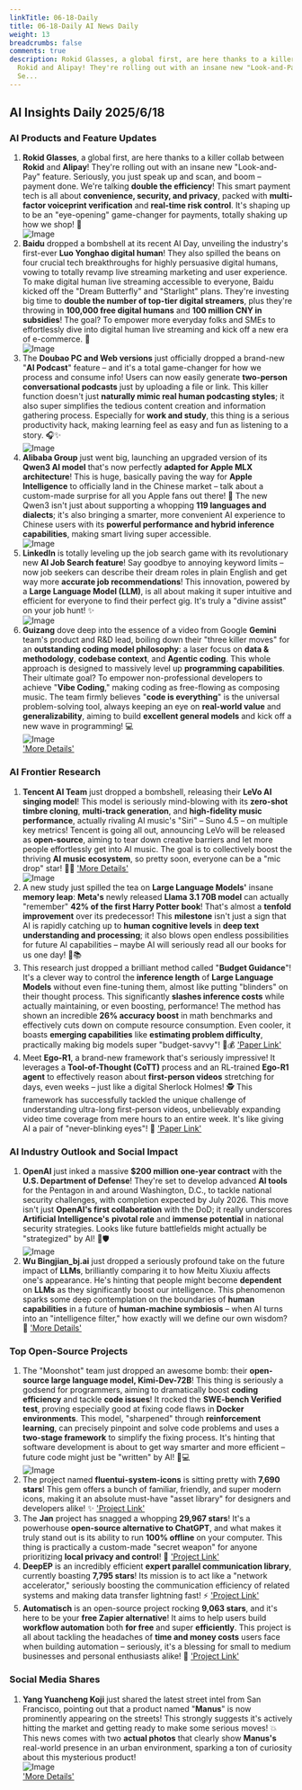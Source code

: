 ```yaml
---
linkTitle: 06-18-Daily
title: 06-18-Daily AI News Daily
weight: 13
breadcrumbs: false
comments: true
description: Rokid Glasses, a global first, are here thanks to a killer collab between
  Rokid and Alipay! They're rolling out with an insane new "Look-and-Pay" feature.
  Se...
---
```

## AI Insights Daily 2025/6/18

### **AI Products and Feature Updates**
1.  **Rokid Glasses**, a global first, are here thanks to a killer collab between **Rokid** and **Alipay**! They're rolling out with an insane new "Look-and-Pay" feature. Seriously, you just speak up and scan, and boom – payment done. We're talking **double the efficiency**! This smart payment tech is all about **convenience, security, and privacy**, packed with **multi-factor voiceprint verification** and **real-time risk control**. It's shaping up to be an "eye-opening" game-changer for payments, totally shaking up how we shop! 🤯 <br/> ![Image](https://cdn.jsdmirror.com/gh/justlovemaki/imagehub@main/images/2025/07/news_01k024f4zmfx2syja305cyxeq4.avif) <br/>
2.  **Baidu** dropped a bombshell at its recent AI Day, unveiling the industry's first-ever **Luo Yonghao digital human**! They also spilled the beans on four crucial tech breakthroughs for highly persuasive digital humans, vowing to totally revamp live streaming marketing and user experience. To make digital human live streaming accessible to everyone, Baidu kicked off the "Dream Butterfly" and "Starlight" plans. They're investing big time to **double the number of top-tier digital streamers**, plus they're throwing in **100,000 free digital humans** and **100 million CNY in subsidies**! The goal? To empower more everyday folks and SMEs to effortlessly dive into digital human live streaming and kick off a new era of e-commerce. 🚀 <br/> ![Image](https://cdn.jsdmirror.com/gh/justlovemaki/imagehub@main/images/2025/07/news_01k024f8bvehmsbbwpdrt2tr20.avif) <br/>
3.  The **Doubao PC and Web versions** just officially dropped a brand-new "**AI Podcast**" feature – and it's a total game-changer for how we process and consume info! Users can now easily generate **two-person conversational podcasts** just by uploading a file or link. This killer function doesn't just **naturally mimic real human podcasting styles**; it also super simplifies the tedious content creation and information gathering process. Especially for **work and study**, this thing is a serious productivity hack, making learning feel as easy and fun as listening to a story. 🎧✨ <br/> ![Image](https://cdn.jsdmirror.com/gh/justlovemaki/imagehub@main/images/2025/07/news_01k024fpmqe33sjr7zyh9rjz77.avif) <br/>
4.  **Alibaba Group** just went big, launching an upgraded version of its **Qwen3 AI model** that's now perfectly **adapted for Apple MLX architecture**! This is huge, basically paving the way for **Apple Intelligence** to officially land in the Chinese market – talk about a custom-made surprise for all you Apple fans out there! 🍎 The new Qwen3 isn't just about supporting a whopping **119 languages and dialects**; it's also bringing a smarter, more convenient AI experience to Chinese users with its **powerful performance and hybrid inference capabilities**, making smart living super accessible. <br/> ![Image](https://cdn.jsdmirror.com/gh/justlovemaki/imagehub@main/images/2025/07/news_01k024fsjrfv28wn8d4x2fdqps.avif) <br/>
5.  **LinkedIn** is totally leveling up the job search game with its revolutionary new **AI Job Search feature**! Say goodbye to annoying keyword limits – now job seekers can describe their dream roles in plain English and get way more **accurate job recommendations**! This innovation, powered by a **Large Language Model (LLM)**, is all about making it super intuitive and efficient for everyone to find their perfect gig. It's truly a "divine assist" on your job hunt! ✨ <br/> ![Image](https://cdn.jsdmirror.com/gh/justlovemaki/imagehub@main/images/2025/07/news_01k024fxmrefbrk0bvatcp5bfh.avif) <br/>
6.  **Guizang** dove deep into the essence of a video from Google **Gemini** team's product and R&D lead, boiling down their "three killer moves" for an **outstanding coding model philosophy**: a laser focus on **data & methodology**, **codebase context**, and **Agentic coding**. This whole approach is designed to massively level up **programming capabilities**. Their ultimate goal? To empower non-professional developers to achieve "**Vibe Coding**," making coding as free-flowing as composing music. The team firmly believes "**code is everything**" is the universal problem-solving tool, always keeping an eye on **real-world value** and **generalizability**, aiming to build **excellent general models** and kick off a new wave in programming! 💻
    <br/> ![Image](https://cdnv2.ruguoapp.com/Ft-r8n03xds6ol7MmcJzdwcp0XsAv3.png) <br/> ['More Details'](https://m.okjike.com/originalPosts/6850ec3d823f9a946aa25c94)

### **AI Frontier Research**
1.  **Tencent AI Team** just dropped a bombshell, releasing their **LeVo AI singing model**! This model is seriously mind-blowing with its **zero-shot timbre cloning**, **multi-track generation**, and **high-fidelity music performance**, actually rivaling AI music's "Siri" – Suno 4.5 – on multiple key metrics! Tencent is going all out, announcing LeVo will be released as **open-source**, aiming to tear down creative barriers and let more people effortlessly get into AI music. The goal is to collectively boost the thriving **AI music ecosystem**, so pretty soon, everyone can be a "mic drop" star! 🎤🎶 ['More Details'](https://levo-demo.github.io/) <br/> ![Image](https://cdn.jsdmirror.com/gh/justlovemaki/imagehub@main/images/2025/07/news_01k024g0rae9ks60tcyamxvn49.avif) <br/>
2.  A new study just spilled the tea on **Large Language Models'** insane **memory leap**: **Meta's** newly released **Llama 3.1 70B model** can actually "remember" **42% of the first Harry Potter book**! That's almost a **tenfold improvement** over its predecessor! This **milestone** isn't just a sign that AI is rapidly catching up to **human cognitive levels** in **deep text understanding and processing**; it also blows open endless possibilities for future AI capabilities – maybe AI will seriously read all our books for us one day! 🤯📚
3.  This research just dropped a brilliant method called "**Budget Guidance**"! It's a clever way to control the **inference length** of **Large Language Models** without even fine-tuning them, almost like putting "blinders" on their thought process. This significantly **slashes inference costs** while actually maintaining, or even boosting, performance! The method has shown an incredible **26% accuracy boost** in math benchmarks and effectively cuts down on compute resource consumption. Even cooler, it boasts **emerging capabilities** like **estimating problem difficulty**, practically making big models super "budget-savvy"! 🧠💰 ['Paper Link'](https://arxiv.org/abs/2506.13752)
4.  Meet **Ego-R1**, a brand-new framework that's seriously impressive! It leverages a **Tool-of-Thought (CoTT)** process and an RL-trained **Ego-R1 agent** to effectively reason about **first-person videos** stretching for days, even weeks – just like a digital Sherlock Holmes! 🕵️ This framework has successfully tackled the unique challenge of understanding ultra-long first-person videos, unbelievably expanding video time coverage from mere hours to an entire week. It's like giving AI a pair of "never-blinking eyes"! 👀 ['Paper Link'](https://arxiv.org/abs/2506.13654)

### **AI Industry Outlook and Social Impact**
1.  **OpenAI** just inked a massive **$200 million one-year contract** with the **U.S. Department of Defense**! They're set to develop advanced **AI tools** for the Pentagon in and around Washington, D.C., to tackle national security challenges, with completion expected by July 2026. This move isn't just **OpenAI's first collaboration** with the DoD; it really underscores **Artificial Intelligence's** **pivotal role** and **immense potential** in national security strategies. Looks like future battlefields might actually be "strategized" by AI! 🤖🛡️ <br/> ![Image](https://cdn.jsdmirror.com/gh/justlovemaki/imagehub@main/images/2025/07/news_01k024g4pge2kv79adane7n7bh.avif) <br/>
2.  **Wu Bingjian_bj.ai** just dropped a seriously profound take on the future impact of **LLMs**, brilliantly comparing it to how Meitu Xiuxiu affects one's appearance. He's hinting that people might become **dependent** on **LLMs** as they significantly boost our intelligence. This phenomenon sparks some deep contemplation on the boundaries of **human capabilities** in a future of **human-machine symbiosis** – when AI turns into an "intelligence filter," how exactly will we define our own wisdom? 🤔 ['More Details'](https://m.okjike.com/originalPosts/685105bccdf8310046e89d4c)

### **Top Open-Source Projects**
1.  The "Moonshot" team just dropped an awesome bomb: their **open-source large language model, Kimi-Dev-72B**! This thing is seriously a godsend for programmers, aiming to dramatically boost **coding efficiency** and tackle **code issues**! It rocked the **SWE-bench Verified test**, proving especially good at fixing code flaws in **Docker environments**. This model, "sharpened" through **reinforcement learning**, can precisely pinpoint and solve code problems and uses a **two-stage framework** to simplify the fixing process. It's hinting that software development is about to get way smarter and more efficient – future code might just be "written" by AI! 🤖💻 <br/> ![Image](https://cdn.jsdmirror.com/gh/justlovemaki/imagehub@main/images/2025/07/news_01k024g7tef4wb4x54qzqgtt36.avif) <br/>
2.  The project named **fluentui-system-icons** is sitting pretty with **7,690 stars**! This gem offers a bunch of familiar, friendly, and super modern icons, making it an absolute must-have "asset library" for designers and developers alike! ✨ ['Project Link'](https://github.com/microsoft/fluentui-system-icons)
3.  The **Jan** project has snagged a whopping **29,967 stars**! It's a powerhouse **open-source alternative to ChatGPT**, and what makes it truly stand out is its ability to run **100% offline** on your computer. This thing is practically a custom-made "secret weapon" for anyone prioritizing **local privacy and control**! 🤫 ['Project Link'](https://github.com/menloresearch/jan)
4.  **DeepEP** is an incredibly efficient **expert parallel communication library**, currently boasting **7,795 stars**! Its mission is to act like a "network accelerator," seriously boosting the communication efficiency of related systems and making data transfer lightning fast! ⚡ ['Project Link'](https://github.com/deepseek-ai/DeepEP)
5.  **Automatisch** is an open-source project rocking **9,063 stars**, and it's here to be your **free Zapier alternative**! It aims to help users build **workflow automation** both **for free** and super **efficiently**. This project is all about tackling the headaches of **time and money costs** users face when building automation – seriously, it's a blessing for small to medium businesses and personal enthusiasts alike! 🥳 ['Project Link'](https://github.com/automatisch/automatisch)

### **Social Media Shares**
1.  **Yang Yuancheng Koji** just shared the latest street intel from San Francisco, pointing out that a product named "**Manus**" is now prominently appearing on the streets! This strongly suggests it's actively hitting the market and getting ready to make some serious moves! 💥 This news comes with two **actual photos** that clearly show **Manus's** real-world presence in an urban environment, sparking a ton of curiosity about this mysterious product!
    <br/> ![Image](https://cdnv2.ruguoapp.com/FnpLiTZTVlHEzpuvpNxJa2xsCMsYv3.jpg) <br/> ['More Details'](https://m.okjike.com/originalPosts/685153bb823f9a946aa99d05)

